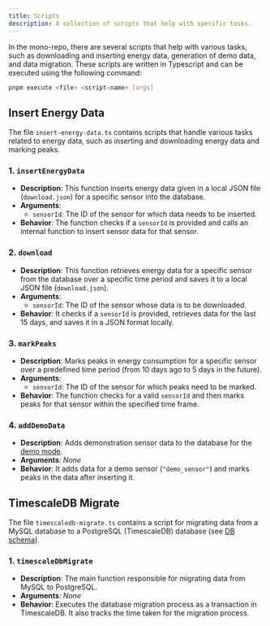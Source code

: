 ```yaml
---
title: Scripts
description: A collection of scripts that help with specific tasks.
---
```


In the mono-repo, there are several scripts that help with various tasks, such as downloading and inserting energy data, generation of demo data, and data migration. These scripts are written in Typescript and can be executed using the following command:

```bash
pnpm execute <file> <script-name> [args]
```

## Insert Energy Data 

The file `insert-energy-data.ts` contains scripts that handle various tasks related to energy data, such as inserting and downloading energy data and marking peaks.

### 1. `insertEnergyData`
- **Description**: This function inserts energy data given in a local JSON file (`download.json`) for a specific sensor into the database.
- **Arguments**: 
  - `sensorId`: The ID of the sensor for which data needs to be inserted.
- **Behavior**: The function checks if a `sensorId` is provided and calls an internal function to insert sensor data for that sensor.

### 2. `download`
- **Description**: This function retrieves energy data for a specific sensor from the database over a specific time period and saves it to a local JSON file (`download.json`).
- **Arguments**: 
  - `sensorId`: The ID of the sensor whose data is to be downloaded.
- **Behavior**: It checks if a `sensorId` is provided, retrieves data for the last 15 days, and saves it in a JSON format locally.

### 3. `markPeaks`
- **Description**: Marks peaks in energy consumption for a specific sensor over a predefined time period (from 10 days ago to 5 days in the future).
- **Arguments**: 
  - `sensorId`: The ID of the sensor for which peaks need to be marked.
- **Behavior**: The function checks for a valid `sensorId` and then marks peaks for that sensor within the specified time frame.

### 4. `addDemoData`
- **Description**: Adds demonstration sensor data to the database for the [demo mode](/web/demo).
- **Arguments**: *None*
- **Behavior**: It adds data for a demo sensor (`"demo_sensor"`) and marks peaks in the data after inserting it.

## TimescaleDB Migrate

The file `timescaledb-migrate.ts` contains a script for migrating data from a MySQL database to a PostgreSQL (TimescaleDB) database (see [DB schema](/general/database#database-schema)).

### 1. `timescaleDbMigrate`
- **Description**: The main function responsible for migrating data from MySQL to PostgreSQL.
- **Arguments**: *None*
- **Behavior**: Executes the database migration process as a transaction in TimescaleDB. It also tracks the time taken for the migration process.